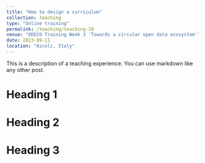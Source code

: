 ```yaml
---
title: "How to design a curriculum"
collection: teaching
type: "Online training"
permalink: /teaching/teaching-19
venue: "ODECO Training Week 3 'Towards a circular open data ecosystem'"
date: 2023-09-11
location: "Ascoli, Italy"
---
```


This is a description of a teaching experience. You can use markdown like any other post.

Heading 1
======

Heading 2
======

Heading 3
======
